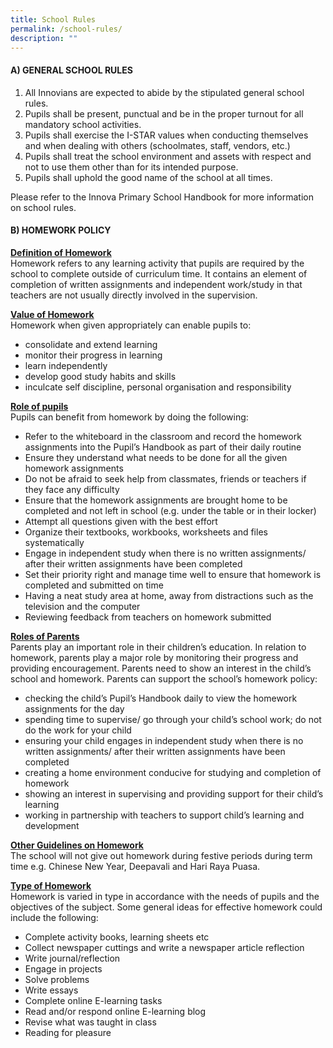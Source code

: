 ```yaml
---
title: School Rules
permalink: /school-rules/
description: ""
---
```

#### **A) GENERAL SCHOOL RULES**

1.  All Innovians are expected to abide by the stipulated general school rules.
2.  Pupils shall be present, punctual and be in the proper turnout for all mandatory school activities.
3.  Pupils shall exercise the I-STAR values when conducting themselves and when dealing with others (schoolmates, staff, vendors, etc.)
4.  Pupils shall treat the school environment and assets with respect and not to use them other than for its intended purpose.
5.  Pupils shall uphold the good name of the school at all times.

Please refer to the Innova Primary School Handbook for more information on school rules.

#### **B) HOMEWORK POLICY**

**<u>Definition of Homework</u>** <br>
Homework refers to any learning activity that pupils are required by the school to complete outside of curriculum time. It contains an element of completion of written assignments and independent work/study in that teachers are not usually directly involved in the supervision.

**<u>Value of Homework</u>** <br>
Homework when given appropriately can enable pupils to:

*   consolidate and extend learning
*   monitor their progress in learning
*   learn independently
*   develop good study habits and skills
*   inculcate self discipline, personal organisation and responsibility

**<u>Role of pupils</u>** <br>
Pupils can benefit from homework by doing the following:

*   Refer to the whiteboard in the classroom and record the homework assignments into the Pupil’s Handbook as part of their daily routine
*   Ensure they understand what needs to be done for all the given homework assignments
*   Do not be afraid to seek help from classmates, friends or teachers if they face any difficulty
*   Ensure that the homework assignments are brought home to be completed and not left in school (e.g. under the table or in their locker)
*   Attempt all questions given with the best effort
*   Organize their textbooks, workbooks, worksheets and files systematically
*   Engage in independent study when there is no written assignments/ after their written assignments have been completed
*   Set their priority right and manage time well to ensure that homework is completed and submitted on time
*   Having a neat study area at home, away from distractions such as the television and the computer
*   Reviewing feedback from teachers on homework submitted

**<u>Roles of Parents</u>** <br>
Parents play an important role in their children’s education. In relation to homework, parents play a major role by monitoring their progress and providing encouragement. Parents need to show an interest in the child’s school and homework. Parents can support the school’s homework policy:

*   checking the child’s Pupil’s Handbook daily to view the homework assignments for the day
*   spending time to supervise/ go through your child’s school work; do not do the work for your child
*   ensuring your child engages in independent study when there is no written assignments/ after their written assignments have been completed
*   creating a home environment conducive for studying and completion of homework
*   showing an interest in supervising and providing support for their child’s learning
*   working in partnership with teachers to support child’s learning and development

**<u>Other Guidelines on Homework</u>** <br>
The school will not give out homework during festive periods during term time e.g. Chinese New Year, Deepavali and Hari Raya Puasa.

**<u>Type of Homework</u>** <br>
Homework is varied in type in accordance with the needs of pupils and the objectives of the subject. Some general ideas for effective homework could include the following:

*   Complete activity books, learning sheets etc
*   Collect newspaper cuttings and write a newspaper article reflection
*   Write journal/reflection
*   Engage in projects
*   Solve problems
*   Write essays
*   Complete online E-learning tasks
*   Read and/or respond online E-learning blog
*   Revise what was taught in class
*   Reading for pleasure